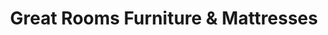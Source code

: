 ---
title: "Great Rooms Furniture & Mattresses"
url: /gaylord/great-rooms-furniture-and-mattresses/
shop: furniture
---